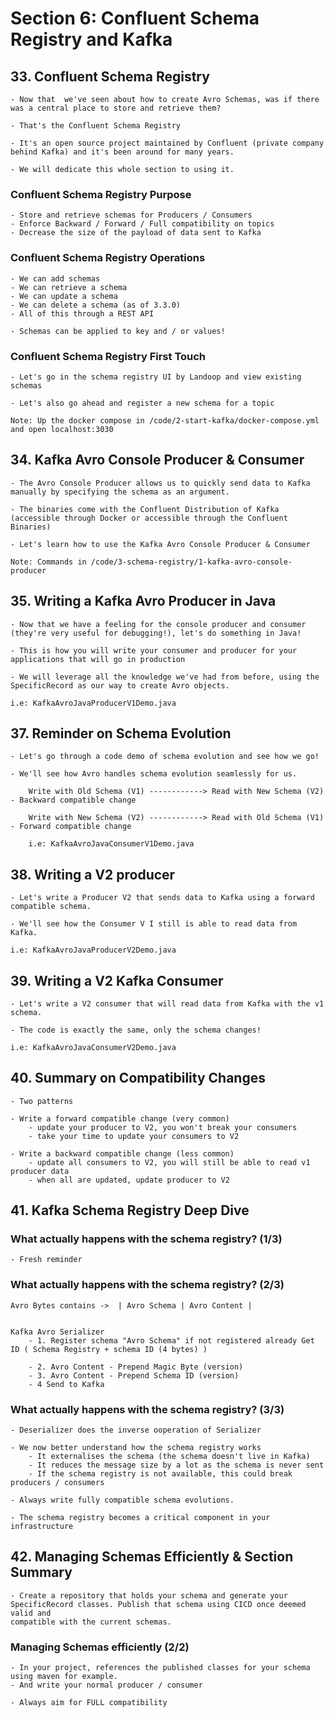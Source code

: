 # Section 6: Confluent Schema Registry and Kafka

## 33. Confluent Schema Registry

    - Now that  we've seen about how to create Avro Schemas, was if there was a central place to store and retrieve them?

    - That's the Confluent Schema Registry

    - It's an open source project maintained by Confluent (private company behind Kafka) and it's been around for many years.

    - We will dedicate this whole section to using it.

### Confluent Schema Registry Purpose

    - Store and retrieve schemas for Producers / Consumers
    - Enforce Backward / Forward / Full compatibility on topics
    - Decrease the size of the payload of data sent to Kafka


### Confluent Schema Registry Operations

    - We can add schemas 
    - We can retrieve a schema
    - We can update a schema
    - We can delete a schema (as of 3.3.0)
    - All of this through a REST API

    - Schemas can be applied to key and / or values!


### Confluent Schema Registry First Touch

    - Let's go in the schema registry UI by Landoop and view existing schemas

    - Let's also go ahead and register a new schema for a topic

    Note: Up the docker compose in /code/2-start-kafka/docker-compose.yml and open localhost:3030


## 34. Kafka Avro Console Producer & Consumer

    - The Avro Console Producer allows us to quickly send data to Kafka manually by specifying the schema as an argument.

    - The binaries come with the Confluent Distribution of Kafka (accessible through Docker or accessible through the Confluent Binaries)

    - Let's learn how to use the Kafka Avro Console Producer & Consumer

    Note: Commands in /code/3-schema-registry/1-kafka-avro-console-producer


## 35. Writing a Kafka Avro Producer in Java

    - Now that we have a feeling for the console producer and consumer (they're very useful for debugging!), let's do something in Java!

    - This is how you will write your consumer and producer for your applications that will go in production

    - We will leverage all the knowledge we've had from before, using the SpecificRecord as our way to create Avro objects. 

    i.e: KafkaAvroJavaProducerV1Demo.java

## 37. Reminder on Schema Evolution

    - Let's go through a code demo of schema evolution and see how we go!

    - We'll see how Avro handles schema evolution seamlessly for us.

        Write with Old Schema (V1) ------------> Read with New Schema (V2) - Backward compatible change

        Write with New Schema (V2) ------------> Read with Old Schema (V1) - Forward compatible change

        i.e: KafkaAvroJavaConsumerV1Demo.java


## 38. Writing a V2 producer

    - Let's write a Producer V2 that sends data to Kafka using a forward compatible schema.

    - We'll see how the Consumer V I still is able to read data from Kafka.

    i.e: KafkaAvroJavaProducerV2Demo.java


## 39. Writing a V2 Kafka Consumer

    - Let's write a V2 consumer that will read data from Kafka with the v1 schema.

    - The code is exactly the same, only the schema changes!

    i.e: KafkaAvroJavaConsumerV2Demo.java

## 40. Summary on Compatibility Changes

    - Two patterns 

    - Write a forward compatible change (very common)
        - update your producer to V2, you won't break your consumers
        - take your time to update your consumers to V2

    - Write a backward compatible change (less common)
        - update all consumers to V2, you will still be able to read v1 producer data
        - when all are updated, update producer to V2


## 41. Kafka Schema Registry Deep Dive

### What actually happens with the schema registry? (1/3)

    - Fresh reminder


### What actually happens with the schema registry? (2/3)

    Avro Bytes contains ->  | Avro Schema | Avro Content |


    Kafka Avro Serializer
        - 1. Register schema "Avro Schema" if not registered already Get ID ( Schema Registry + schema ID (4 bytes) )

        - 2. Avro Content - Prepend Magic Byte (version)
        - 3. Avro Content - Prepend Schema ID (version)
        - 4 Send to Kafka

### What actually happens with the schema registry? (3/3)

    - Deserializer does the inverse ooperation of Serializer

    - We now better understand how the schema registry works
        - It externalises the schema (the schema doesn't live in Kafka)
        - It reduces the message size by a lot as the schema is never sent
        - If the schema registry is not available, this could break producers / consumers
    
    - Always write fully compatible schema evolutions.

    - The schema registry becomes a critical component in your infrastructure


## 42. Managing Schemas Efficiently & Section Summary

    - Create a repository that holds your schema and generate your SpecificRecord classes. Publish that schema using CICD once deemed valid and 
    compatible with the current schemas.

### Managing Schemas efficiently (2/2)

    - In your project, references the published classes for your schema using maven for example.
    - And write your normal producer / consumer

    - Always aim for FULL compatibility

    








    